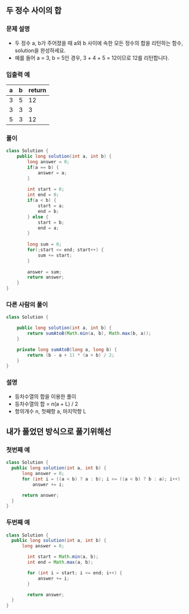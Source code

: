 ## 두 정수 사이의 합 ##

### 문제 설명 ###
- 두 정수 a, b가 주어졌을 때 a와 b 사이에 속한 모든 정수의 합을 리턴하는 함수, solution을 완성하세요.
- 예를 들어 a = 3, b = 5인 경우, 3 + 4 + 5 = 12이므로 12를 리턴합니다.

### 입출력 예 ###
a |	b	| return
---- | ---- | ---- 
3	| 5	| 12
3	| 3	| 3
5	| 3	| 12



### 풀이 ###
````java
class Solution {
    public long solution(int a, int b) {
        long answer = 0;
		if(a == b) {
			answer = a;
		} 
		
		int start = 0;
		int end = 0;
		if(a < b) {
			start = a;
			end = b;
		} else {
			start = b;
			end = a;
		}
		
		long sum = 0;
		for(;start <= end; start++) {
			sum += start;
		}
		
		answer = sum;
        return answer;
    }
}
````


### 다른 사람의 풀이 ###
````java
class Solution {

    public long solution(int a, int b) {
        return sumAtoB(Math.min(a, b), Math.max(b, a));
    }

    private long sumAtoB(long a, long b) {
        return (b - a + 1) * (a + b) / 2;
    }
}
````

### 설명 ###
- 등차수열의 합을 이용한 풀이
- 등차수열의 합 = n(a + L) / 2 
- 항의개수 n, 첫째항 a, 마지막항 L


## 내가 풀었던 방식으로 풀기위해선 ##
### 첫번째 예 ###
````java
class Solution {
  public long solution(int a, int b) {
      long answer = 0;
      for (int i = ((a < b) ? a : b); i <= ((a < b) ? b : a); i++) 
          answer += i;

      return answer;
  }
}
````
### 두번째 예 ###
````java
class Solution {
  public long solution(int a, int b) {
      long answer = 0;

        int start = Math.min(a, b);
        int end = Math.max(a, b);

        for (int i = start; i <= end; i++) {
            answer += i;
        }

        return answer;
  }
}
````
